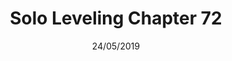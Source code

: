 ---
title: "Solo Leveling Chapter 72"
date: 24/05/2019
range: 39
description: "Solo Leveling Chapter 72"
previous: "series/solo-leveling/chapter-71"
next: "series/solo-leveling"
thumbnail: "Solo Leveling"
---